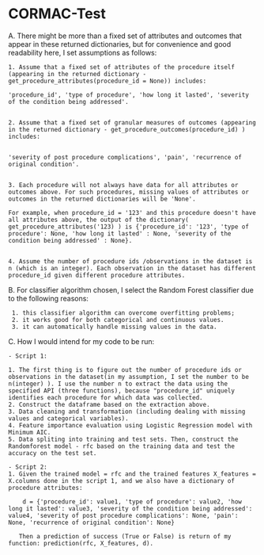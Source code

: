 # CORMAC-Test


A. There might be more than a fixed set of attributes and outcomes that appear in these returned dictionaries, but for convenience and good readability here, I set assumptions as follows:


	1. Assume that a fixed set of attributes of the procedure itself (appearing in the returned dictionary - get_procedure_attributes(procedure_id = None)) includes:

	'procedure_id', 'type of procedure', 'how long it lasted', 'severity of the condition being addressed'.


	2. Assume that a fixed set of granular measures of outcomes (appearing in the returned dictionary - get_procedure_outcomes(procedure_id) ) includes:


	'severity of post procedure complications', 'pain', 'recurrence of original condition'.


	3. Each procedure will not always have data for all attributes or outcomes above. For such procedures, missing values of attributes or outcomes in the returned dictionaries will be 'None'. 

	For example, when procedure_id = '123' and this procedure doesn't have all attributes above, the output of the dictionary( get_procedure_attributes('123) ) is {'procedure_id': '123', 'type of procedure': None, 'how long it lasted' : None, 'severity of the condition being addressed' : None}.


	4. Assume the number of procedure ids /observations in the dataset is n (which is an integer). Each observation in the dataset has different procedure_id given different procedure attributes.


B. For classifier algorithm chosen, I select the Random Forest classifier due to the following reasons:

     1. this classifier algorithm can overcome overfitting problems;
     2. it works good for both categorical and continuous values.
     3. it can automatically handle missing values in the data.


C. How I would intend for my code to be run:

	- Script 1:

	1. The first thing is to figure out the number of procedure ids or observations in the dataset(in my assumption, I set the number to be n(integer) ). I use the number n to extract the data using the specified API (three functions), because "procedure_id" uniquely identifies each procedure for which data was collected. 
	2. Construct the dataframe based on the extraction above.
	3. Data cleaning and transformation (including dealing with missing values and categorical variables).
	4. Feature importance evaluation using Logistic Regression model with Minimum AIC.
	5. Data spliting into training and test sets. Then, construct the Randomforest model - rfc based on the training data and test the accuracy on the test set.
	
	- Script 2:
	1. Given the trained model = rfc and the trained features X_features = X.columns done in the script 1, and we also have a dictionary of procedure attributes:

		d = {'procedure_id': value1, 'type of procedure': value2, 'how long it lasted': value3, 'severity of the condition being addressed': value4, 'severity of post procedure complications': None, 'pain': None, 'recurrence of original condition': None}

	   Then a prediction of success (True or False) is return of my function: prediction(rfc, X_features, d).
	
